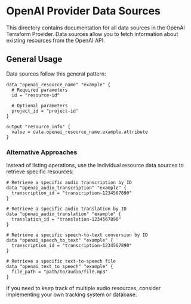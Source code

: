 # OpenAI Provider Data Sources

This directory contains documentation for all data sources in the OpenAI Terraform Provider. Data sources allow you to fetch information about existing resources from the OpenAI API.

## General Usage

Data sources follow this general pattern:

```hcl
data "openai_resource_name" "example" {
  # Required parameters
  id = "resource-id"
  
  # Optional parameters
  project_id = "project-id"
}

output "resource_info" {
  value = data.openai_resource_name.example.attribute
}
```

### Alternative Approaches

Instead of listing operations, use the individual resource data sources to retrieve specific resources:

```hcl
# Retrieve a specific audio transcription by ID
data "openai_audio_transcription" "example" {
  transcription_id = "transcription-1234567890"
}

# Retrieve a specific audio translation by ID
data "openai_audio_translation" "example" {
  translation_id = "translation-1234567890"
}

# Retrieve a specific speech-to-text conversion by ID
data "openai_speech_to_text" "example" {
  transcription_id = "transcription-1234567890"
}

# Retrieve a specific text-to-speech file
data "openai_text_to_speech" "example" {
  file_path = "path/to/audio/file.mp3"
}
```

If you need to keep track of multiple audio resources, consider implementing your own tracking system or database. 

